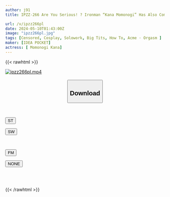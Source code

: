 ```yaml
---
author: j91
title: IPZZ-266 Are You Serious! ? Ironman “Kana Momonogi” Has Also Completely Ascended! ! The Ultimate HOW TO SEX Secret Technique Textbook To Absolutely Get Better At SEX 8th Anniversary Of Debut! ! 100th Work Commemorative Work! !

url: /v/ipzz266pl
date: 2024-05-10T01:43:00Z
image: "ipzz266pl.jpg"
tags: [Censored, Cosplay, Solowork, Big Tits, How To, Acme · Orgasm	]
maker: [IDEA POCKET]
actress: [ Momonogi Kana]
---
```



{{< rawhtml >}}

<div class="video" data-videoid="QD3m643RxrsR4V">
    <a href="javascript:;">
        <img src="/v/ipzz266pl/ipzz266pl.jpg" width="WIDTH" height="HEIGHT" alt="ipzz266pl.mp4" loading="lazy">
    </a>
</div>

<script type="text/javascript" src="https://j91.asia/asset/on-demand-st.js"></script>

<br>
  <link rel="stylesheet" href="https://j91.asia/asset/bs5.css">
  
  <center>
  <button class="btn btn-primary" type="button" data-bs-toggle="collapse" data-bs-target=".multi-collapse" aria-expanded="false" aria-controls="multiCollapseExample1 multiCollapseExample2"><h2>Download</h2></button></center>
</p>
<div class="row">
  <div class="col">
    <div class="collapse multi-collapse" id="multiCollapseExample1">
      <div class="card card-body">
	      	      <br>
<div class="buttons">  
<p><a href="https://streamtape.to/v/QD3m643RxrsR4V" target="_blank"><button class="btn-hover color-3"><i class="fa fa-download"></i> ST</button></a></p>
<p><a href="https://asnwish.com/pnmae4bd223u" target="_blank"><button class="btn-hover color-2"><i class="fa fa-download"></i> SW</button></a></p></div>
    </div>
  </div>
</div>
  <div class="col">
    <div class="collapse multi-collapse" id="multiCollapseExample2">
      <div class="card card-body">
	      <br>
<div class="buttons">
<p><a href="javascript:;"><button class="btn-hover color-8"><i class="fa fa-download"></i> FM</button></a></p>
<p><a href="javascript:;"><button class="btn-hover color-9"><i class="fa fa-download"></i> NONE</button></a></p></div>
<br><br>
      </div>
    </div>
  </div>
</div>

{{< /rawhtml >}}